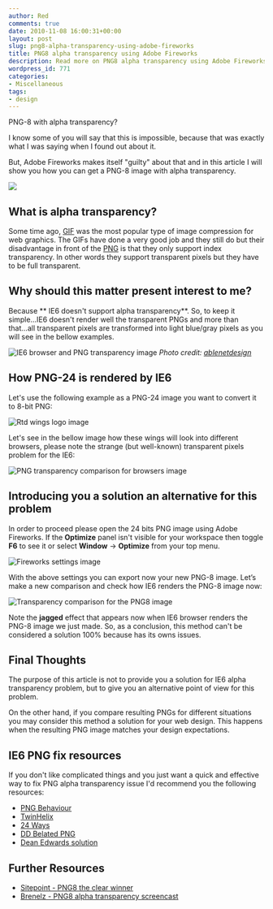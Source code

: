 ```yaml
---
author: Red
comments: true
date: 2010-11-08 16:00:31+00:00
layout: post
slug: png8-alpha-transparency-using-adobe-fireworks
title: PNG8 alpha transparency using Adobe Fireworks
description: Read more on PNG8 alpha transparency using Adobe Fireworks.
wordpress_id: 771
categories:
- Miscellaneous
tags:
- design
---
```


PNG-8 with alpha transparency? 

I know some of you will say that this is impossible, because that was exactly what I was saying when I found out about it. 

But, Adobe Fireworks makes itself "guilty" about that and in this article I will show you how you can get a PNG-8 image with alpha transparency.

[![](http://www.red-team-design.com/wp-content/uploads/2010/10/fireworks-png.png)](http://www.red-team-design.com/png8-alpha-transparency-using-adobe-fireworks)

<!-- more -->

## What is alpha transparency?

Some time ago, [GIF](http://en.wikipedia.org/wiki/Graphics_Interchange_Format) was the most popular type of image compression for web graphics. The GIFs  have done a very good job and they still do but their disadvantage in front of the [PNG](http://en.wikipedia.org/wiki/Portable_Network_Graphics) is that they only support index transparency. In other words they support transparent pixels but they have to be full transparent.

## Why should this matter present interest to me?

Because ** IE6 doesn't support alpha transparency**. So, to keep it simple...IE6 doesn't render well the transparent PNGs and more than that...all transparent pixels are transformed into light blue/gray pixels as you will see in the bellow examples.

![IE6 browser and PNG transparency image](http://www.red-team-design.com/wp-content/uploads/2010/10/ie6png.jpg)
_Photo credit: [ablenetdesign](http://www.flickr.com/photos/ablenetdesign/)_

## How PNG-24 is rendered by IE6

Let's use the following example as a PNG-24 image you want to convert it to 8-bit PNG:

![Rtd wings logo image](http://www.red-team-design.com/wp-content/uploads/2010/10/rtd-img.png)

Let's see in the bellow image how these wings will look into different browsers, please note the strange (but well-known) transparent pixels problem for the IE6:

![PNG transparency comparison for browsers image](http://www.red-team-design.com/wp-content/uploads/2010/10/transparency-comparison.png)

## Introducing you a solution an alternative for this problem

In order to proceed please open the 24 bits PNG image using Adobe Fireworks. If the **Optimize** panel isn't visible for your workspace then toggle **F6** to see it or select **Window** -> **Optimize** from your top menu.

![Fireworks settings image](http://www.red-team-design.com/wp-content/uploads/2010/10/fireworks-settings.png)

With the above settings you can export now your new PNG-8 image. Let’s make a new comparison and check how IE6 renders the PNG-8 image now:

![Transparency comparison for the PNG8 image](http://www.red-team-design.com/wp-content/uploads/2010/10/transparency-comparison-png8.png)

Note the **jagged** effect that appears now when IE6 browser renders the PNG-8 image we just made. So, as a conclusion, this method can't be considered a solution 100% because has its owns issues.

## Final Thoughts

The purpose of this article is not to provide you a solution for IE6 alpha transparency problem, but to give you an alternative point of view for this problem.

On the other hand, if you compare resulting PNGs for different situations you may consider this method a solution for your web design. This happens when the resulting PNG image matches your design expectations.

## IE6 PNG fix resources

If you don't like complicated things and you just want a quick and effective way to fix PNG alpha transparency issue I'd recommend you the following resources:

  * [PNG Behaviour](http://webfx.eae.net/dhtml/pngbehavior/pngbehavior.html)
  * [TwinHelix](http://www.twinhelix.com/css/iepngfix/)
  * [24 Ways](http://24ways.org/2007/supersleight-transparent-png-in-ie6)
  * [DD Belated PNG](http://dillerdesign.com/experiment/DD_belatedPNG/)
  * [Dean Edwards solution](http://dean.edwards.name/weblog/2008/01/ie7-2/)

## Further Resources

  * [Sitepoint - PNG8 the clear winner](http://blogs.sitepoint.com/2007/09/18/png8-the-clear-winner/)
  * [Brenelz - PNG8 alpha transparency screencast](http://brenelz.com/blog/png-8-alpha-transparency-screencast/)